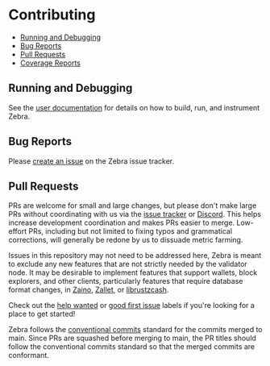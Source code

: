 # Contributing

* [Running and Debugging](#running-and-debugging)
* [Bug Reports](#bug-reports)
* [Pull Requests](#pull-requests)
* [Coverage Reports](#coverage-reports)

## Running and Debugging
[running-and-debugging]: #running-and-debugging

See the [user documentation](https://zebra.zfnd.org/user.html) for details on
how to build, run, and instrument Zebra.

## Bug Reports
[bug-reports]: #bug-reports

Please [create an issue](https://github.com/ZcashFoundation/zebra/issues/new?assignees=&labels=C-bug%2C+S-needs-triage&projects=&template=bug_report.yml&title=) on the Zebra issue tracker.

## Pull Requests
[pull-requests]: #pull-requests

PRs are welcome for small and large changes, but please don't make large PRs
without coordinating with us via the [issue tracker](https://github.com/ZcashFoundation/zebra/issues) or [Discord](https://discord.gg/yVNhQwQE68). This helps
increase development coordination and makes PRs easier to merge. Low-effort PRs, including but not limited to fixing typos and grammatical corrections, will generally be redone by us to dissuade metric farming.

Issues in this repository may not need to be addressed here, Zebra is meant to exclude any new features that are not strictly needed by the validator node. It may be desirable to implement features that support wallets, 
block explorers, and other clients, particularly features that require database format changes, in [Zaino](https://github.com/zingolabs/zaino), [Zallet](https://github.com/zcash/wallet), or [librustzcash](https://github.com/zcash/librustzcash/). 

Check out the [help wanted][hw] or [good first issue][gfi] labels if you're
looking for a place to get started!

Zebra follows the [conventional commits][conventional] standard for the commits
merged to main. Since PRs are squashed before merging to main, the PR titles
should follow the conventional commits standard so that the merged commits
are conformant.

[hw]: https://github.com/ZcashFoundation/zebra/labels/E-help-wanted
[gfi]: https://github.com/ZcashFoundation/zebra/labels/good%20first%20issue
[conventional]: https://www.conventionalcommits.org/en/v1.0.0/#specification
